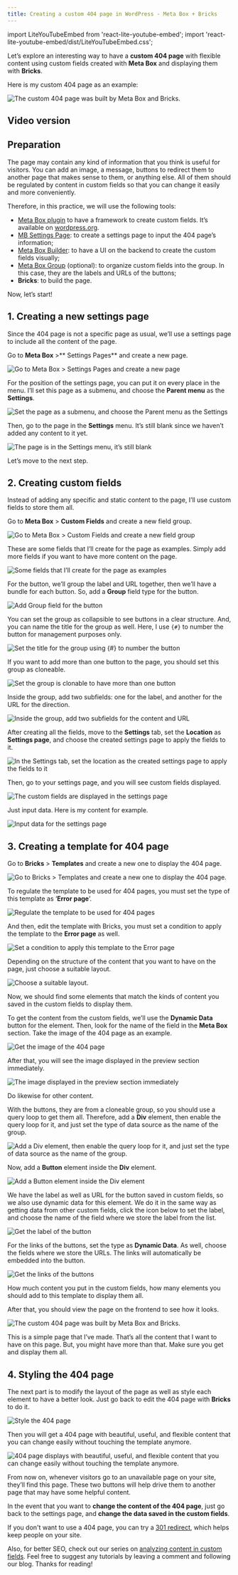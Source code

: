 ```yaml
---
title: Creating a custom 404 page in WordPress - Meta Box + Bricks
---
```


import LiteYouTubeEmbed from 'react-lite-youtube-embed';
import 'react-lite-youtube-embed/dist/LiteYouTubeEmbed.css';

Let’s explore an interesting way to have a **custom 404 page** with flexible content using custom fields created with **Meta Box** and displaying them with **Bricks**.

Here is my custom 404 page as an example:

![The custom 404 page was built by Meta Box and Bricks.](https://i.imgur.com/g3Md0DC.png)

## Video version

<LiteYouTubeEmbed id='ssAuHEA7Fc0'/>

## Preparation

The page may contain any kind of information that you think is useful for visitors. You can add an image, a message, buttons to redirect them to another page that makes sense to them, or anything else. All of them should be regulated by content in custom fields so that you can change it easily and more conveniently.

Therefore, in this practice, we will use the following tools:

* [Meta Box plugin](https://wordpress.org/plugins/meta-box/) to have a framework to create custom fields. It’s available on [wordpress.org](https://wordpress.org/plugins/meta-box/).
* [MB Settings Page](https://metabox.io/plugins/mb-settings-page/): to create a settings page to input the 404 page’s information;
* [Meta Box Builder](https://metabox.io/plugins/meta-box-builder/): to have a UI on the backend to create the custom fields visually;
* [Meta Box Group](https://metabox.io/plugins/meta-box-group/) (optional): to organize custom fields into the group. In this case, they are the labels and URLs of the buttons;
* **Bricks**: to build the page.

Now, let’s start!

## 1. Creating a new settings page

Since the 404 page is not a specific page as usual, we’ll use a settings page to include all the content of the page. 

Go to **Meta Box** >** Settings Pages** and create a new page.

![Go to Meta Box > Settings Pages and create a new page](https://i.imgur.com/W6NcuOW.png)

For the position of the settings page, you can put it on every place in the menu. I’ll set this page as a submenu, and choose the **Parent menu** as the **Settings**.

![Set the page as a submenu, and choose the Parent menu as the Settings](https://i.imgur.com/s2BxQly.png)

Then, go to the page in the **Settings** menu. It’s still blank since we haven’t added any content to it yet.

![The page is in the Settings menu, it’s still blank](https://i.imgur.com/N7AYCGN.png)

Let’s move to the next step.

## 2. Creating custom fields

Instead of adding any specific and static content to the page, I’ll use custom fields to store them all.

Go to **Meta Box** > **Custom Fields** and create a new field group.

![Go to Meta Box > Custom Fields and create a new field group](https://i.imgur.com/VecQFXW.png)

These are some fields that I’ll create for the page as examples. Simply add more fields if you want to have more content on the page.

![Some fields that I’ll create for the page as examples](https://i.imgur.com/tO43YEU.png)

For the button, we’ll group the label and URL together, then we’ll have a bundle for each button. So, add a **Group** field type for the button.

![Add Group field for the button](https://i.imgur.com/PPuXnGc.png)

You can set the group as collapsible to see buttons in a clear structure. And, you can name the title for the group as well. Here, I use `{#}` to number the button for management purposes only.

![Set the title for the group using {#} to number the button](https://i.imgur.com/PGvd6r7.png)

If you want to add more than one button to the page, you should set this group as cloneable.

![Set the group is clonable to have more than one button](https://i.imgur.com/MNEjBez.png)

Inside the group, add two subfields: one for the label, and another for the URL for the direction.

![Inside the group, add two subfields for the content and URL](https://i.imgur.com/G02Gmhi.png)

After creating all the fields, move to the **Settings** tab, set the **Location** as **Settings page**, and choose the created settings page to apply the fields to it.

![In the Settings tab, set the location as the created settings page to apply the fields to it](https://i.imgur.com/OvVLldb.png)

Then, go to your settings page, and you will see custom fields displayed.

![The custom fields are displayed in the settings page](https://i.imgur.com/0nlNtHC.png)

Just input data. Here is my content for example.

![Input data for the settings page](https://i.imgur.com/Yo6qK5k.png)

## 3. Creating a template for 404 page

Go to **Bricks** > **Templates** and create a new one to display the 404 page.

![Go to Bricks > Templates and create a new one to display the 404 page.](https://i.imgur.com/NhAwCZr.png)

To regulate the template to be used for 404 pages, you must set the type of this template as ‘**Error page**’.

![Regulate the template to be used for 404 pages](https://i.imgur.com/Xka2xHL.png)

And then, edit the template with Bricks, you must set a condition to apply the template to the **Error page** as well.

![Set a condition to apply this template to the Error page](https://i.imgur.com/cDjEY2H.png)

Depending on the structure of the content that you want to have on the page, just choose a suitable layout.

![Choose a suitable layout.](https://i.imgur.com/Nm0nSlD.png)

Now, we should find some elements that match the kinds of content you saved in the custom fields to display them.

To get the content from the custom fields, we’ll use the **Dynamic Data** button for the element. Then, look for the name of the field in the **Meta Box** section. Take the image of the 404 page as an example.

![Get the image of the 404 page](https://i.imgur.com/IXqApq0.png)

After that, you will see the image displayed in the preview section immediately.

![The image displayed in the preview section immediately](https://i.imgur.com/cUZTvnK.png)

Do likewise for other content.

With the buttons, they are from a cloneable group, so you should use a query loop to get them all. Therefore, add a **Div** element, then enable the query loop for it, and just set the type of data source as the name of the group.

![Add a Div element, then enable the query loop for it, and just set the type of data source as the name of the group.](https://i.imgur.com/xppP6hc.png)

Now, add a **Button** element inside the **Div** element.

![Add a Button element inside the Div element](https://i.imgur.com/IcqpHwy.png)

We have the label as well as URL for the button saved in custom fields, so we also use dynamic data for this element. We do it in the same way as getting data from other custom fields, click the icon below to set the label, and choose the name of the field where we store the label from the list.

![Get the label of the button](https://i.imgur.com/Bk86kG0.png)

For the links of the buttons, set the type as **Dynamic Data**. As well, choose the fields where we store the URLs. The links will automatically be embedded into the button.

![Get the links of the buttons](https://i.imgur.com/0tXAoLe.png)

How much content you put in the custom fields, how many elements you should add to this template to display them all.

After that, you should view the page on the frontend to see how it looks.

![The custom 404 page was built by Meta Box and Bricks.](https://i.imgur.com/r4kTexs.png)

This is a simple page that I’ve made. That’s all the content that I want to have on this page. But, you might have more than that. Make sure you get and display them all.

## 4. Styling the 404 page

The next part is to modify the layout of the page as well as style each element to have a better look. Just go back to edit the 404 page with **Bricks** to do it.

![Style the 404 page](https://i.imgur.com/Cq4es5y.png)

Then you will get a 404 page with beautiful, useful, and flexible content that you can change easily without touching the template anymore.

![404 page displays with beautiful, useful, and flexible content that you can change easily without touching the template anymore.](https://i.imgur.com/g3Md0DC.png)

From now on, whenever visitors go to an unavailable page on your site, they’ll find this page. These two buttons will help drive them to another page that may have some helpful content.

In the event that you want to **change the content of the 404 page**, just go back to the settings page, and **change the data saved in the custom fields**.

If you don't want to use a 404 page, you can try a [301 redirect](https://gretathemes.com/create-301-redirects-in-wordpress/#benefits-of-301-redirects), which helps keep people on your site.

Also, for better SEO, check out our series on [analyzing content in custom fields](https://metabox.io/series/SEO-analysis/). Feel free to suggest any tutorials by leaving a comment and following our blog. Thanks for reading!

